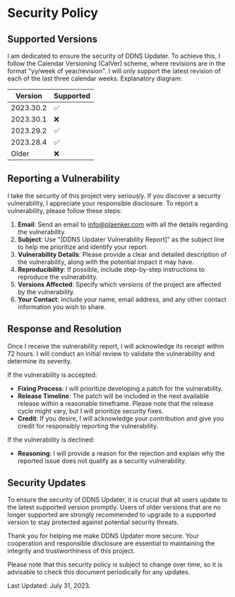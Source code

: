 # Security Policy

## Supported Versions

I am dedicated to ensure the security of DDNS Updater. To achieve this, I follow the Calendar Versioning (CalVer) scheme, where revisions are in the format "yy/week of year/revision".
I will only support the latest revision of each of the last three calendar weeks. Explanatory diagram:

| Version      | Supported          |
| ------------ | ------------------ |
| 2023.30.2    | :white_check_mark: |
| 2023.30.1    | :x: |
| 2023.29.2    | :white_check_mark: |
| 2023.28.4    | :white_check_mark: |
| Older        | :x:                |

## Reporting a Vulnerability

I take the security of this project very seriously. If you discover a security vulnerability, I appreciate your responsible disclosure. To report a vulnerability, please follow these steps:

1. **Email**: Send an email to [info@plaenker.com](mailto:info@plaenker.com) with all the details regarding the vulnerability.
2. **Subject**: Use "[DDNS Updater Vulnerability Report]" as the subject line to help me prioritize and identify your report.
3. **Vulnerability Details**: Please provide a clear and detailed description of the vulnerability, along with the potential impact it may have.
4. **Reproducibility**: If possible, include step-by-step instructions to reproduce the vulnerability.
5. **Versions Affected**: Specify which versions of the project are affected by the vulnerability.
6. **Your Contact**: Include your name, email address, and any other contact information you wish to share.

## Response and Resolution

Once I receive the vulnerability report, I will acknowledge its receipt within 72 hours. I will conduct an initial review to validate the vulnerability and determine its severity.

If the vulnerability is accepted:

- **Fixing Process**: I will prioritize developing a patch for the vulnerability.
- **Release Timeline**: The patch will be included in the next available release within a reasonable timeframe. Please note that the release cycle might vary, but I will prioritize security fixes.
- **Credit**: If you desire, I will acknowledge your contribution and give you credit for responsibly reporting the vulnerability.

If the vulnerability is declined:

- **Reasoning**: I will provide a reason for the rejection and explain why the reported issue does not qualify as a security vulnerability.

## Security Updates

To ensure the security of DDNS Updater, it is crucial that all users update to the latest supported version promptly. Users of older versions that are no longer supported are strongly recommended to upgrade to a supported version to stay protected against potential security threats.

Thank you for helping me make DDNS Updater more secure. Your cooperation and responsible disclosure are essential to maintaining the integrity and trustworthiness of this project.

Please note that this security policy is subject to change over time, so it is advisable to check this document periodically for any updates.

Last Updated: July 31, 2023.

